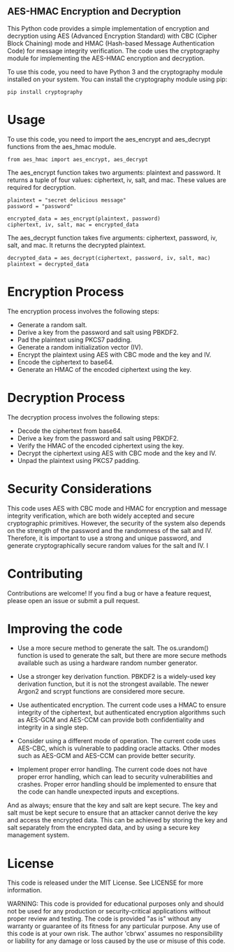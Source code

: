 ## AES-HMAC Encryption and Decryption

This Python code provides a simple implementation of encryption and decryption using AES (Advanced Encryption Standard) with CBC (Cipher Block Chaining) mode and HMAC (Hash-based Message Authentication Code) for message integrity verification. The code uses the cryptography module for implementing the AES-HMAC encryption and decryption.

To use this code, you need to have Python 3 and the cryptography module installed on your system. You can install the cryptography module using pip:

```
pip install cryptography
```
# Usage
To use this code, you need to import the aes_encrypt and aes_decrypt functions from the aes_hmac module.

```
from aes_hmac import aes_encrypt, aes_decrypt
```
The aes_encrypt function takes two arguments: plaintext and password. It returns a tuple of four values: ciphertext, iv, salt, and mac. These values are required for decryption.

```
plaintext = "secret delicious message"
password = "password"

encrypted_data = aes_encrypt(plaintext, password)
ciphertext, iv, salt, mac = encrypted_data
```
The aes_decrypt function takes five arguments: ciphertext, password, iv, salt, and mac. It returns the decrypted plaintext.

```
decrypted_data = aes_decrypt(ciphertext, password, iv, salt, mac)
plaintext = decrypted_data
```
# Encryption Process
The encryption process involves the following steps:

- Generate a random salt.
- Derive a key from the password and salt using PBKDF2.
- Pad the plaintext using PKCS7 padding.
- Generate a random initialization vector (IV).
- Encrypt the plaintext using AES with CBC mode and the key and IV.
- Encode the ciphertext to base64.
- Generate an HMAC of the encoded ciphertext using the key.

# Decryption Process

The decryption process involves the following steps:

- Decode the ciphertext from base64.
- Derive a key from the password and salt using PBKDF2.
- Verify the HMAC of the encoded ciphertext using the key.
- Decrypt the ciphertext using AES with CBC mode and the key and IV.
- Unpad the plaintext using PKCS7 padding.

# Security Considerations

This code uses AES with CBC mode and HMAC for encryption and message integrity verification, which are both widely accepted and secure cryptographic primitives. However, the security of the system also depends on the strength of the password and the randomness of the salt and IV. Therefore, it is important to use a strong and unique password, and generate cryptographically secure random values for the salt and IV. I 

# Contributing
Contributions are welcome! If you find a bug or have a feature request, please open an issue or submit a pull request.

# Improving the code

- Use a more secure method to generate the salt. The os.urandom() function is used to generate the salt, but there are more secure methods available such as using a hardware random number generator.

- Use a stronger key derivation function. PBKDF2 is a widely-used key derivation function, but it is not the strongest available. The newer Argon2 and scrypt functions are considered more secure.

- Use authenticated encryption. The current code uses a HMAC to ensure integrity of the ciphertext, but authenticated encryption algorithms such as AES-GCM and AES-CCM can provide both confidentiality and integrity in a single step.

- Consider using a different mode of operation. The current code uses AES-CBC, which is vulnerable to padding oracle attacks. Other modes such as AES-GCM and AES-CCM can provide better security.

- Implement proper error handling. The current code does not have proper error handling, which can lead to security vulnerabilities and crashes. Proper error handling should be implemented to ensure that the code can handle unexpected inputs and exceptions.

And as always; ensure that the key and salt are kept secure. The key and salt must be kept secure to ensure that an attacker cannot derive the key and access the encrypted data. This can be achieved by storing the key and salt separately from the encrypted data, and by using a secure key management system.

# License
This code is released under the MIT License. See LICENSE for more information.

WARNING: This code is provided for educational purposes only and should not be used for any production or security-critical applications without proper review and testing. The code is provided "as is" without any warranty or guarantee of its fitness for any particular purpose. Any use of this code is at your own risk. The author 'cbrwx' assumes no responsibility or liability for any damage or loss caused by the use or misuse of this code.
